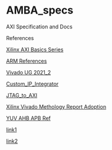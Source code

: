 # AMBA_specs
AXI Specification and Docs

References

<a href="https://support.xilinx.com/s/topic/0TO2E000000YNxCWAW/axi-basics-series?language=en_US&tabset-50c42=2">Xilinx AXI Basics Series</a>

<a href="https://developer.arm.com/documentation/ihi0022/e/AMBA-AXI3-and-AXI4-Protocol-Specification?_ga=2.67820049.1631882347.1556009271-151447318.1544783517">ARM References</a>

<a href="https://www.xilinx.com/support/documentation/sw_manuals/xilinx2021_2/ug906-vivado-design-analysis.pdf">Vivado UG 2021_2</a>

<a href="https://www.xilinx.com/video/hardware/packaging-custom-ip-integrator.html">Custom_IP_Integrator</a>

<a href="https://www.xilinx.com/video/software/jtag-to-axi-master-core.html">JTAG_to_AXI</a>

<a href="https://support.xilinx.com/s/article/1173821?language=en_US">Xilinx Vivado Methology Report Adoption</a>

<a href="https://github.com/srimanthtenneti/SOC-Design-ARM-M0">YUV AHB APB Ref</a>

<a href="https://www.bilibili.com/video/BV1bp4y187wf/">link1</a>

<a href="https://www.bilibili.com/video/BV1RJ411T7zt?p=1">link2</a>


